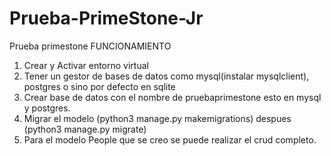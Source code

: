 # Prueba-PrimeStone-Jr
Prueba primestone
FUNCIONAMIENTO
1. Crear y Activar entorno virtual
2. Tener un gestor de bases de datos como mysql(instalar mysqlclient), postgres o sino por defecto en sqlite
3. Crear base de datos con el nombre de pruebaprimestone esto en mysql y postgres.
4. Migrar el modelo (python3 manage.py makemigrations) despues (python3 manage.py migrate)
5. Para el modelo People que se creo se puede realizar el crud completo.
